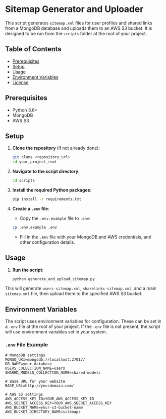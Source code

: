 # Sitemap Generator and Uploader

This script generates `sitemap.xml` files for user profiles and shared links from a MongoDB database and uploads them to an AWS S3 bucket. It is designed to be run from the `scripts` folder at the root of your project.

## Table of Contents

- [Prerequisites](#prerequisites)
- [Setup](#setup)
- [Usage](#usage)
- [Environment Variables](#environment-variables)
- [License](#license)

## Prerequisites

- Python 3.6+
- MongoDB
- AWS S3

## Setup

1. **Clone the repository** (if not already done):
    ```bash
    git clone <repository_url>
    cd your_project_root
    ```

2. **Navigate to the script directory**:
    ```bash
    cd scripts
    ```

3. **Install the required Python packages**:
    ```bash
    pip install -r requirements.txt
    ```

4. **Create a `.env` file**:
    - Copy the `.env.example` file to `.env`:
    ```bash
    cp .env.example .env
    ```
    - Fill in the `.env` file with your MongoDB and AWS credentials, and other configuration details.

## Usage

1. **Run the script**:
    ```bash
    python generate_and_upload_sitemap.py
    ```

This will generate `users-sitemap.xml`, `sharelinks-sitemap.xml`, and a main `sitemap.xml` file, then upload them to the specified AWS S3 bucket.

## Environment Variables

The script uses environment variables for configuration. These can be set in a `.env` file at the root of your project. If the `.env` file is not present, the script will use environment variables set in your system.

### `.env` File Example

```dotenv
# MongoDB settings
MONGO_URI=mongodb://localhost:27017/
DB_NAME=your_database
USERS_COLLECTION_NAME=users
SHARED_MODELS_COLLECTION_NAME=shared-models

# Base URL for your website
BASE_URL=http://yourdomain.com/

# AWS S3 settings
AWS_ACCESS_KEY_ID=YOUR_AWS_ACCESS_KEY_ID
AWS_SECRET_ACCESS_KEY=YOUR_AWS_SECRET_ACCESS_KEY
AWS_BUCKET_NAME=your-s3-bucket-name
AWS_BUCKET_DIRECTORY_NAME=sitemaps
```